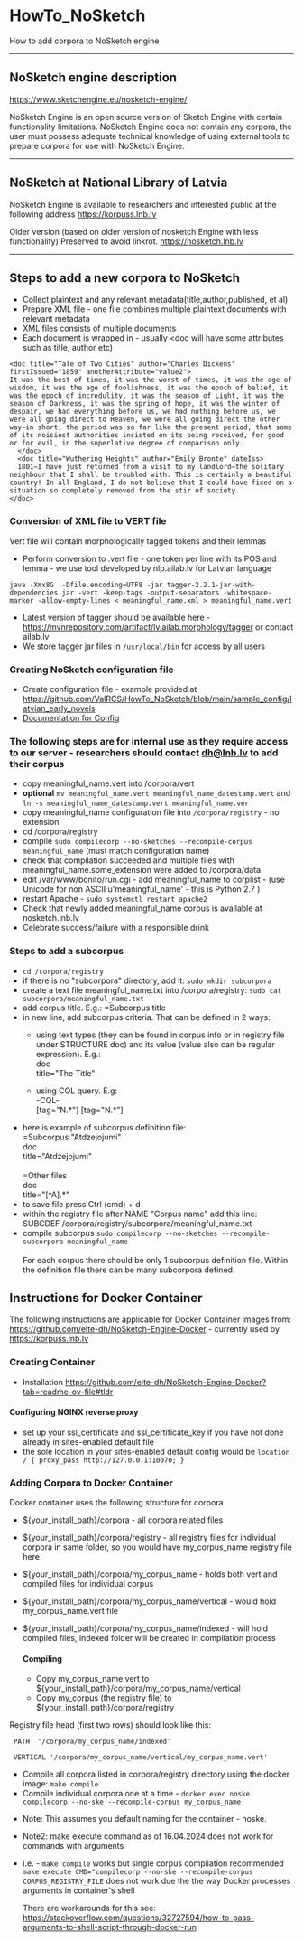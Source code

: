 # HowTo_NoSketch
How to add corpora to NoSketch engine

---
## NoSketch engine description

https://www.sketchengine.eu/nosketch-engine/

NoSketch Engine is an open source version of Sketch Engine with certain functionality limitations. NoSketch Engine does not contain any corpora, the user must possess adequate technical knowledge of using external tools to prepare corpora for use with NoSketch Engine.

---
## NoSketch at National Library of Latvia

NoSketch Engine is available to researchers and interested public at the following address
https://korpuss.lnb.lv

Older version (based on older version of nosketch Engine with less functionality)
Preserved to avoid linkrot.
https://nosketch.lnb.lv

---
## Steps to add a new corpora to NoSketch

* Collect plaintext and any relevant metadata(title,author,published, et al)
* Prepare XML file - one file combines multiple plaintext documents with relevant metadata
* XML files consists of multiple documents
* Each document is wrapped in <doc></doc> - usually <doc will have some attributes such as title, author etc)
```
<doc title="Tale of Two Cities" author="Charles Dickens" firstIssued="1859" anotherAttribute="value2">
It was the best of times, it was the worst of times, it was the age of wisdom, it was the age of foolishness, it was the epoch of belief, it was the epoch of incredulity, it was the season of Light, it was the season of Darkness, it was the spring of hope, it was the winter of despair, we had everything before us, we had nothing before us, we were all going direct to Heaven, we were all going direct the other way—in short, the period was so far like the present period, that some of its noisiest authorities insisted on its being received, for good or for evil, in the superlative degree of comparison only.
  </doc>
  <doc title="Wuthering Heights" author="Emily Bronte" dateIss>
  1801—I have just returned from a visit to my landlord—the solitary neighbour that I shall be troubled with. This is certainly a beautiful country! In all England, I do not believe that I could have fixed on a situation so completely removed from the stir of society.
</doc>
```
  

### Conversion of XML file to VERT file

Vert file will contain morphologically tagged tokens and their lemmas

* Perform conversion to .vert file - one token per line with its POS and lemma - we use tool developed by nlp.ailab.lv for Latvian language

```java -Xmx8G  -Dfile.encoding=UTF8 -jar tagger-2.2.1-jar-with-dependencies.jar -vert -keep-tags -output-separators -whitespace-marker -allow-empty-lines < meaningful_name.xml > meaningful_name.vert```

* Latest version of tagger should be available here - https://mvnrepository.com/artifact/lv.ailab.morphology/tagger or contact ailab.lv
* We store tagger jar files in ```/usr/local/bin``` for access by all users

### Creating NoSketch configuration file
  
* Create configuration file - example provided at https://github.com/ValRCS/HowTo_NoSketch/blob/main/sample_config/latvian_early_novels
* [Documentation for Config](https://www.sketchengine.eu/documentation/corpus-configuration-file-all-features/)


### The following steps are for internal use as they  require access to our server - researchers should contact dh@lnb.lv to add their corpus

* copy meaningful_name.vert into /corpora/vert
* **optional** ```mv meaningful_name.vert meaningful_name_datestamp.vert``` and ```ln -s meaningful_name_datestamp.vert meaningful_name.ver```
* copy meaningful_name configuration file into ```/corpora/registry``` - no extension
* cd /corpora/registry 
* compile ```sudo compilecorp --no-sketches --recompile-corpus meaningful_name``` (must match configuration name)
* check that compilation succeeded and multiple files with meaningful_name.some_extension were added to /corpora/data
* edit /var/www/bonito/run.cgi - add meaningful_name to corplist - (use Unicode for non ASCII u'meaningful_name' - this is Python 2.7 )
* restart Apache - ```sudo systemctl restart apache2```
* Check that newly added meaningful_name corpus is available at nosketch.lnb.lv
* Celebrate success/failure with a responsible drink


### Steps to add a subcorpus

* ```cd /corpora/registry```
* if there is no "subcorpora" directory, add it: ```sudo mkdir subcorpora```
* create a text file meaningful_name.txt into /corpora/registry: ```sudo cat subcorpora/meaningful_name.txt```
* add corpus title. E.g.: =Subcorpus title
* in new line, add subcorpus criteria. That can be defined in 2 ways:
  * using text types (they can be found in corpus info or in registry file under STRUCTURE doc) and its value (value also can be regular expression). E.g.:  
doc  
title="The Title"  

  * using CQL query. E.g:  
-CQL-  
[tag="N.\*"] [tag="N.\*"]
* here is example of subcorpus definition file:  
=Subcorpus "Atdzejojumi"  
doc  
title="Atdzejojumi"  <br><br>
=Other files  
doc  
title="[^A].*"  
* to save file press Ctrl (cmd) + d
* within the registry file after NAME "Corpus name" add this line:  
SUBCDEF /corpora/registry/subcorpora/meaningful_name.txt
* compile subcorpus ```sudo compilecorp --no-sketches --recompile-subcorpora meaningful_name ```  <br><br>
For each corpus there should be only 1 subcorpus definition file. Within the definition file there can be many subcorpora defined.

## Instructions for Docker Container

The following instructions are applicable for Docker Container images from: https://github.com/elte-dh/NoSketch-Engine-Docker - currently used by https://korpuss.lnb.lv

### Creating Container

* Installation https://github.com/elte-dh/NoSketch-Engine-Docker?tab=readme-ov-file#tldr

#### Configuring NGINX reverse proxy 

* set up your ssl_certificate and ssl_certificate_key if you have not done already  in sites-enabled default file
* the sole location in your sites-enabled default config would be
  `
  location / {
		proxy_pass http://127.0.0.1:10070;
	}
`

### Adding Corpora to Docker Container

Docker container uses the following structure for corpora

* ${your_install_path}/corpora - all corpora related files
* ${your_install_path}/corpora/registry - all registry files for individual corpora in same folder, so you would have my_corpus_name registry file here
* ${your_install_path}/corpora/my_corpus_name - holds both vert and compiled files for individual corpus
* ${your_install_path}/corpora/my_corpus_name/vertical - would hold my_corpus_name.vert file
* ${your_install_path}/corpora/my_corpus_name/indexed - will hold compiled files, indexed folder will be created in compilation process

  #### Compiling

  * Copy my_corpus_name.vert to ${your_install_path}/corpora/my_corpus_name/vertical
  * Copy my_corpus (the registry file) to ${your_install_path}/corpora/registry

Registry file head (first two rows) should look like this:

`
PATH  '/corpora/my_corpus_name/indexed'`


`
VERTICAL '/corpora/my_corpus_name/vertical/my_corpus_name.vert'`

  * Compile all corpora listed in corpora/registry directory using the docker image: `make compile`
  * Compile individual corpora one at a time - `docker exec noske compilecorp --no-ske --recompile-corpus my_corpus_name`
    
- Note: This assumes you default naming for the container - noske.
- Note2: make execute command as of 16.04.2024 does not work for commands with arguments
- 
    i.e. - `make compile` works but single corpus compilation recommended `make execute CMD="compilecorp --no-ske --recompile-corpus CORPUS_REGISTRY_FILE` does not work due the the way Docker processes arguments in container's shell

  There are workarounds for this see: https://stackoverflow.com/questions/32727594/how-to-pass-arguments-to-shell-script-through-docker-run

